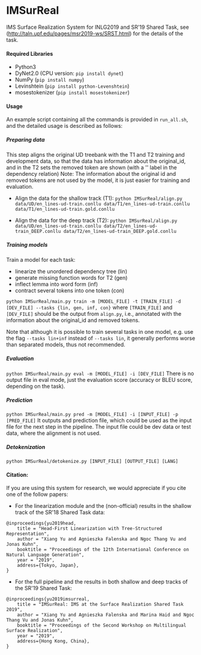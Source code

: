 # IMSurReal
IMS Surface Realization System for INLG2019 and SR'19 Shared Task, see (http://taln.upf.edu/pages/msr2019-ws/SRST.html) for the details of the task.

#### Required Libraries
* Python3
* DyNet2.0 (CPU version: `pip install dynet`)
* NumPy (`pip install numpy`)
* Levinshtein (`pip install python-Levenshtein`)
* mosestokenizer (`pip install mosestokenizer`)

#### Usage
An example script containing all the commands is provided in `run_all.sh`, and the detailed usage is described as follows:

##### Preparing data
This step aligns the original UD treebank with the T1 and T2 training and development data, so that the data has information about the original_id, and in the T2 sets the removed token are shown (with a '<LOST>' label in the dependency relation)
Note: The information about the original id and removed tokens are not used by the model, it is just easier for training and evaluation.

* Align the data for the shallow track (T1): 
`python IMSurReal/align.py data/UD/en_lines-ud-train.conllu data/T1/en_lines-ud-train.conllu data/T1/en_lines-ud-train.gold.conllu`

* Align the data for the deep track (T2): 
`python IMSurReal/align.py data/UD/en_lines-ud-train.conllu data/T2/en_lines-ud-train_DEEP.conllu data/T2/en_lines-ud-train_DEEP.gold.conllu`


##### Training models
Train a model for each task: 
* linearize the unordered dependency tree (lin)
* generate missing function words for T2 (gen)
* inflect lemma into word form (inf)
* contract several tokens into one token (con)
> 

`python IMSurReal/main.py train -m [MODEL_FILE] -t [TRAIN_FILE] -d [DEV_FILE] --tasks {lin, gen, inf, con}`
where `[TRAIN_FILE]` and `[DEV_FILE]` should be the output from `align.py`, i.e., annotated with the information about the original_id and removed tokens.

Note that although it is possible to train several tasks in one model, e.g. use the flag `--tasks lin+inf` instead of `--tasks lin`, it generally performs worse than separated models, thus not recommended. 

##### Evaluation
`python IMSurReal/main.py eval -m [MODEL_FILE] -i [DEV_FILE]`
There is no output file in eval mode, just the evaluation score (accuracy or BLEU score, depending on the task).

##### Prediction
`python IMSurReal/main.py pred -m [MODEL_FILE] -i [INPUT_FILE] -p [PRED_FILE]`
It outputs and prediction file, which could be used as the input file for the next step in the pipeline. The input file could be dev data or test data, where the alignment is not used.


##### Detokenization
`python IMSurReal/detokenize.py [INPUT_FILE] [OUTPUT_FILE] [LANG]`


#### Citation:

If you are using this system for research, we would appreciate if you cite one of the follow papers:
* For the linearization module and the (non-official) results in the shallow track of the SR'18 Shared Task data:
>
    @inproceedings{yu2019head,
        title = "Head-First Linearization with Tree-Structured Representation",
        author = "Xiang Yu and Agnieszka Falenska and Ngoc Thang Vu and Jonas Kuhn",
        booktitle = "Proceedings of the 12th International Conference on Natural Language Generation",
        year = "2019",
        address={Tokyo, Japan},
    }

* For the full pipeline and the results in both shallow and deep tracks of the SR'19 Shared Task:
>
    @inproceedings{yu2019imsurreal,
        title = "IMSurReal: IMS at the Surface Realization Shared Task 2019",
        author = "Xiang Yu and Agnieszka Falenska and Marina Haid and Ngoc Thang Vu and Jonas Kuhn",
        booktitle = "Proceedings of the Second Workshop on Multilingual Surface Realization",
        year = "2019",
        address={Hong Kong, China},
    }    

